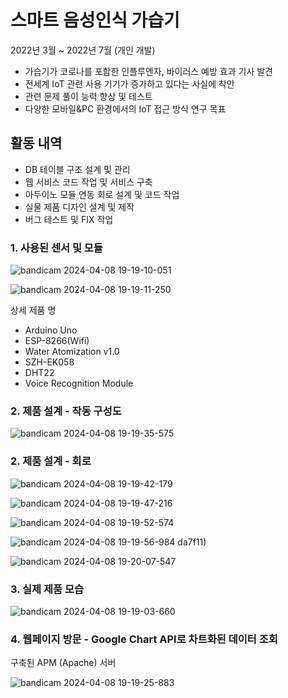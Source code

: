 # 스마트 음성인식 가습기

2022년 3월 ~ 2022년 7월 (개인 개발)

* 가습기가 코로나를 포함한 인플루엔자, 바이러스 예방 효과 기사 발견
* 전세계 IoT 관련 사용 기기가 증가하고 있다는 사실에 착안
* 관련 문제 풀이 능력 향상 및 테스트
* 다양한 모바일&PC 환경에서의 IoT 접근 방식 연구 목표

## 활동 내역
- DB 테이블 구조 설계 및 관리
- 웹 서비스 코드 작업 및 서비스 구축
- 아두이노 모듈 연동 회로 설계 및 코드 작업
- 실물 제품 디자인 설계 및 제작
- 버그 테스트 및 FIX 작업

### 1. 사용된 센서 및 모듈

![bandicam 2024-04-08 19-19-10-051](https://github.com/KYJ3537/IoT_Humidifier/assets/107566312/f1550118-ee77-4e2d-8f12-4c0772b2ed62)

![bandicam 2024-04-08 19-19-11-250](https://github.com/KYJ3537/IoT_Humidifier/assets/107566312/b3735bf1-c5d5-414d-abbc-8f3fbfb7e480)

상세 제품 명

- Arduino Uno
- ESP-8266(Wifi)
- Water Atomization v1.0
- SZH-EK058
- DHT22
- Voice Recognition Module

### 2. 제품 설계 - 작동 구성도

![bandicam 2024-04-08 19-19-35-575](https://github.com/KYJ3537/IoT_Humidifier/assets/107566312/fc9a8578-00df-48cc-997e-52953dcfe927)

### 2. 제품 설계 - 회로

![bandicam 2024-04-08 19-19-42-179](https://github.com/KYJ3537/IoT_Humidifier/assets/107566312/23b46d99-f40c-400e-838e-11e571bd8f29)

![bandicam 2024-04-08 19-19-47-216](https://github.com/KYJ3537/IoT_Humidifier/assets/107566312/0ce5e517-3b17-4a87-8d52-da80b5d0646e)

![bandicam 2024-04-08 19-19-52-574](https://github.com/KYJ3537/IoT_Humidifier/assets/107566312/09a0921f-444e-4ec3-be2d-c98f28f37ba4)

![bandicam 2024-04-08 19-19-56-984](https://github.com/KYJ3537/IoT_Humidifier/assets/107566312/90a165fe-14f0-4248-8773-7738059563df)
da7f11)

![bandicam 2024-04-08 19-20-07-547](https://github.com/KYJ3537/IoT_Humidifier/assets/107566312/93697958-4cbb-4517-919a-a2c74143d26e)

### 3. 실제 제품 모습

![bandicam 2024-04-08 19-19-03-660](https://github.com/KYJ3537/IoT_Humidifier/assets/107566312/d60f6614-1c28-4797-86c3-a95d1f95f29f)

### 4. 웹페이지 방문 - Google Chart API로 차트화된 데이터 조회

구축된 APM (Apache) 서버

![bandicam 2024-04-08 19-19-25-883](https://github.com/KYJ3537/IoT_Humidifier/assets/107566312/e6769ee4-d233-40ea-84c8-48af0ba715bd)

